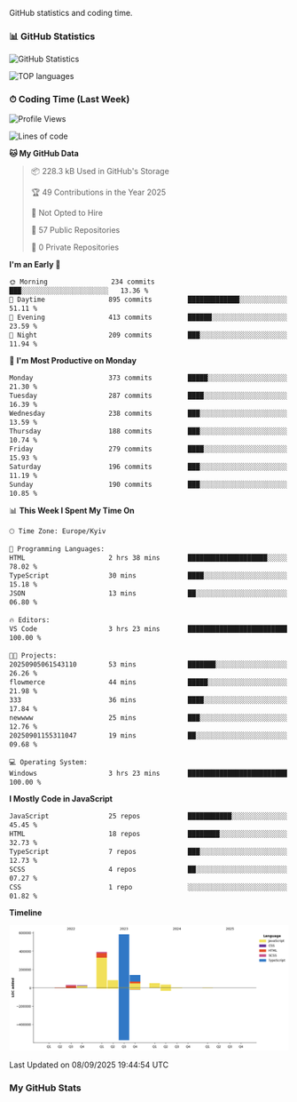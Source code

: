 GitHub statistics and coding time.

### 📊 GitHub Statistics
![GitHub Statistics](https://github-readme-stats.vercel.app/api?username=Mar4ella89&show_icons=true&theme=tokyonight)

![TOP languages](https://github-readme-stats.vercel.app/api/top-langs/?username=Mar4ella89&layout=compact&langs_count=10&theme=tokyonight)

### ⏱ Coding Time (Last Week)
<!--START_SECTION:waka-->
![Profile Views](http://img.shields.io/badge/Profile%20Views-88-blue)

![Lines of code](https://img.shields.io/badge/From%20Hello%20World%20I%27ve%20Written-1.3%20million%20lines%20of%20code-blue)

**🐱 My GitHub Data** 

> 📦 228.3 kB Used in GitHub's Storage 
 > 
> 🏆 49 Contributions in the Year 2025
 > 
> 🚫 Not Opted to Hire
 > 
> 📜 57 Public Repositories 
 > 
> 🔑 0 Private Repositories 
 > 
**I'm an Early 🐤** 

```text
🌞 Morning                234 commits         ███░░░░░░░░░░░░░░░░░░░░░░   13.36 % 
🌆 Daytime                895 commits         █████████████░░░░░░░░░░░░   51.11 % 
🌃 Evening                413 commits         ██████░░░░░░░░░░░░░░░░░░░   23.59 % 
🌙 Night                  209 commits         ███░░░░░░░░░░░░░░░░░░░░░░   11.94 % 
```
📅 **I'm Most Productive on Monday** 

```text
Monday                   373 commits         █████░░░░░░░░░░░░░░░░░░░░   21.30 % 
Tuesday                  287 commits         ████░░░░░░░░░░░░░░░░░░░░░   16.39 % 
Wednesday                238 commits         ███░░░░░░░░░░░░░░░░░░░░░░   13.59 % 
Thursday                 188 commits         ███░░░░░░░░░░░░░░░░░░░░░░   10.74 % 
Friday                   279 commits         ████░░░░░░░░░░░░░░░░░░░░░   15.93 % 
Saturday                 196 commits         ███░░░░░░░░░░░░░░░░░░░░░░   11.19 % 
Sunday                   190 commits         ███░░░░░░░░░░░░░░░░░░░░░░   10.85 % 
```


📊 **This Week I Spent My Time On** 

```text
🕑︎ Time Zone: Europe/Kyiv

💬 Programming Languages: 
HTML                     2 hrs 38 mins       ████████████████████░░░░░   78.02 % 
TypeScript               30 mins             ████░░░░░░░░░░░░░░░░░░░░░   15.18 % 
JSON                     13 mins             ██░░░░░░░░░░░░░░░░░░░░░░░   06.80 % 

🔥 Editors: 
VS Code                  3 hrs 23 mins       █████████████████████████   100.00 % 

🐱‍💻 Projects: 
20250905061543110        53 mins             ███████░░░░░░░░░░░░░░░░░░   26.26 % 
flowmerce                44 mins             █████░░░░░░░░░░░░░░░░░░░░   21.98 % 
333                      36 mins             ████░░░░░░░░░░░░░░░░░░░░░   17.84 % 
newwww                   25 mins             ███░░░░░░░░░░░░░░░░░░░░░░   12.76 % 
20250901155311047        19 mins             ██░░░░░░░░░░░░░░░░░░░░░░░   09.68 % 

💻 Operating System: 
Windows                  3 hrs 23 mins       █████████████████████████   100.00 % 
```

**I Mostly Code in JavaScript** 

```text
JavaScript               25 repos            ███████████░░░░░░░░░░░░░░   45.45 % 
HTML                     18 repos            ████████░░░░░░░░░░░░░░░░░   32.73 % 
TypeScript               7 repos             ███░░░░░░░░░░░░░░░░░░░░░░   12.73 % 
SCSS                     4 repos             ██░░░░░░░░░░░░░░░░░░░░░░░   07.27 % 
CSS                      1 repo              ░░░░░░░░░░░░░░░░░░░░░░░░░   01.82 % 
```



**Timeline**

![Lines of Code chart](https://raw.githubusercontent.com/Mar4ella89/Mar4ella89/main/assets/bar_graph.png)


 Last Updated on 08/09/2025 19:44:54 UTC
<!--END_SECTION:waka-->

### My GitHub Stats


